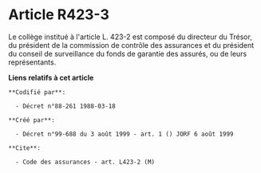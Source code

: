 # Article R423-3

Le collège institué à l'article L. 423-2 est composé du directeur du Trésor, du président de la commission de contrôle des
assurances et du président du conseil de surveillance du fonds de garantie des assurés, ou de leurs représentants.

**Liens relatifs à cet article**

	**Codifié par**:

	  - Décret n°88-261 1988-03-18

	**Créé par**:

	  - Décret n°99-688 du 3 août 1999 - art. 1 () JORF 6 août 1999

	**Cite**:

	  - Code des assurances - art. L423-2 (M)
